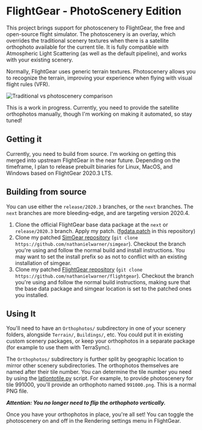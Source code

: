 # FlightGear - PhotoScenery Edition

This project brings support for photoscenery to FlightGear, the free and open-source flight simulator.
The photoscenery is an overlay, which overrides the traditional scenery textures when there is a satellite orthophoto available for the current tile.
It is fully compatible with Atmospheric Light Scattering (as well as the default pipeline), and works with your existing scenery.

Normally, FlightGear uses generic terrain textures. Photoscenery allows you to recognize the terrain, improving your experience when flying with visual flight rules (VFR).

![Traditional vs photoscenery comparison](screenshots/photoscenery-comparison-ksba.png)

This is a work in progress. Currently, you need to provide the satellite orthophotos manually, though I'm working on making it automated, so stay tuned!

## Getting it

Currently, you need to build from source. I'm working on getting this merged into upstream FlightGear in the near future. Depending on the timeframe, I plan to release prebuilt binaries for Linux, MacOS, and Windows based on FlightGear 2020.3 LTS.

## Building from source

You can use either the `release/2020.3` branches, or the `next` branches. The `next` branches are more bleeding-edge, and are targeting version 2020.4.

1. Clone the official FlightGear base data package at the `next` or `release/2020.3` branch. Apply my patch. ([fgdata.patch](fgdata.patch) in this repository)
2. Clone my patched [SimGear repository](https://github.com/nathanielwarner/simgear) (`git clone https://github.com/nathanielwarner/simgear`). Checkout the branch you're using and follow the normal build and install instructions. You may want to set the install prefix so as not to conflict with an existing installation of simgear.
3. Clone my patched [FlightGear repository](https://github.com/nathanielwarner/flightgear) (`git clone https://github.com/nathanielwarner/flightgear`). Checkout the branch you're using and follow the normal build instructions, making sure that the base data package and simgear location is set to the patched ones you installed.

## Using It

You'll need to have an `Orthophotos/` subdirectory in one of your scenery folders, alongside `Terrain/`, `Buildings/`, etc. You could put it in existing custom scenery packages, or keep your orthophotos in a separate package (for example to use them with TerraSync).

The `Orthophotos/` subdirectory is further split by geographic location to mirror other scenery subdirectories. The orthophotos themselves are named after their tile number. You can determine the tile number you need by using the [latlontotile.py](latlontotile.py) script. For example, to provide photoscenery for tile 991000, you'll provide an orthophoto named `991000.png`. This is a normal PNG file.

**_Attention: You no longer need to flip the orthophoto vertically._**

Once you have your orthophotos in place, you're all set! You can toggle the photoscenery on and off in the Rendering settings menu in FlightGear.
